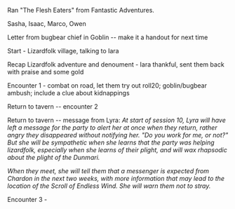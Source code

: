 Ran "The Flesh Eaters" from Fantastic Adventures.
 
Sasha, Isaac, Marco, Owen

Letter from bugbear chief in Goblin -- make it a handout for next time

Start - Lizardfolk village, talking to Iara
 
Recap Lizardfolk adventure and denoument - Iara thankful, sent them back with praise and some gold
 
Encounter 1 - combat on road, let them try out roll20; goblin/bugbear ambush; include a clue about kidnappings
 
Return to tavern -- encounter 2
 
Return to tavern -- message from Lyra: *At start of session 10, Lyra will have left a message for the party to alert her at once when they return, rather angry they disappeared without notifying her. "Do you work for me, or not?" But she will be sympathetic when she learns that the party was helping lizardfolk, especially when she learns of their plight, and will wax rhapsodic about the plight of the Dunmari.*
 
*When they meet, she will tell them that a messenger is expected from Chardon in the next two weeks, with more information that may lead to the location of the Scroll of Endless Wind. She will warn them not to stray.*
 
Encounter 3 -